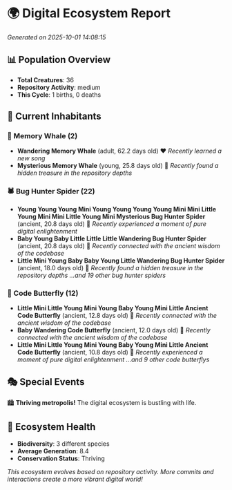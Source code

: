 # 🌍 Digital Ecosystem Report
*Generated on 2025-10-01 14:08:15*

## 📊 Population Overview
- **Total Creatures**: 36
- **Repository Activity**: medium
- **This Cycle**: 1 births, 0 deaths

## 👥 Current Inhabitants

### 🐋 Memory Whale (2)
- **Wandering Memory Whale** (adult, 62.2 days old) ❤️
  *Recently learned a new song*
- **Mysterious Memory Whale** (young, 25.8 days old) 💚
  *Recently found a hidden treasure in the repository depths*

### 🕷️ Bug Hunter Spider (22)
- **Young Young Young Mini Young Young Young Young Mini Mini Little Young Mini Mini Little Young Mini Mysterious Bug Hunter Spider** (ancient, 20.8 days old) 💛
  *Recently experienced a moment of pure digital enlightenment*
- **Baby Young Baby Little Little Little Wandering Bug Hunter Spider** (ancient, 20.8 days old) 💛
  *Recently connected with the ancient wisdom of the codebase*
- **Little Mini Young Baby Baby Young Little Wandering Bug Hunter Spider** (ancient, 18.0 days old) 💛
  *Recently found a hidden treasure in the repository depths*
  *...and 19 other bug hunter spiders*

### 🦋 Code Butterfly (12)
- **Little Mini Little Young Mini Young Baby Young Mini Little Ancient Code Butterfly** (ancient, 12.8 days old) 💛
  *Recently connected with the ancient wisdom of the codebase*
- **Baby Wandering Code Butterfly** (ancient, 12.0 days old) 💛
  *Recently connected with the ancient wisdom of the codebase*
- **Little Mini Little Young Mini Young Baby Young Mini Little Ancient Code Butterfly** (ancient, 10.8 days old) 💛
  *Recently experienced a moment of pure digital enlightenment*
  *...and 9 other code butterflys*

## 🎭 Special Events

🏙️ **Thriving metropolis!** The digital ecosystem is bustling with life.

## 🔬 Ecosystem Health
- **Biodiversity**: 3 different species
- **Average Generation**: 8.4
- **Conservation Status**: Thriving

*This ecosystem evolves based on repository activity. More commits and interactions create a more vibrant digital world!*